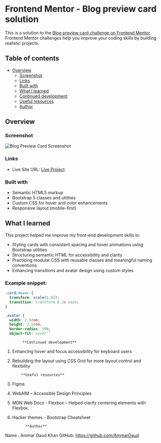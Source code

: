 # Frontend Mentor - Blog preview card solution

This is a solution to the [Blog preview card challenge on Frontend Mentor](https://www.frontendmentor.io/challenges/blog-preview-card-ckPaj01IcS). Frontend Mentor challenges help you improve your coding skills by building realistic projects. 

## Table of contents

- [Overview](#overview)
  - [Screenshot](#screenshot)
  - [Links](#links)
  - [Built with](#built-with)
  - [What I learned](#what-i-learned)
  - [Continued development](#continued-development)
  - [Useful resources](#useful-resources)
  - [Author](#author)

## Overview

### Screenshot

![Blog Preview Card Screenshot](<assets/images/Folk BLOG SS.png>)

### Links

- Live Site URL: [Live Project](http://127.0.0.1:5500/Lab-3/Folk_Blog-Preview-Card/index.html)

### Built with

- Semantic HTML5 markup
- Bootstrap 5 classes and utilities
- Custom CSS for hover and color enhancements
- Responsive layout (mobile-first)

## What I learned

This project helped me improve my front-end development skills in:

- Styling cards with consistent spacing and hover animations using Bootstrap utilities
- Structuring semantic HTML for accessibility and clarity
- Practicing modular CSS with reusable classes and meaningful naming conventions
- Enhancing transitions and avatar design using custom styles

### Example snippet:

```css
.card:hover {
  transform: scale(1.02);
  transition: transform 0.2s ease;
}

.avatar {
  width: 2.5rem;
  height: 2.5rem;
  border-radius: 50%;
  object-fit: cover``
```
  
            **Continued development**
1. Enhancing hover and focus accessibility for keyboard users
2. Rebuilding the layout using CSS Grid for more layout control and flexibility

           **Useful resources**
1. Figma
2. WebAIM – Accessible Design Principles
3. MDN Web Docs - Flexbox – Helped clarify centering elements with Flexbox.
4. Hacker themes - Bootstrap Cheatsheet
 
             **Author**
Name : Ammar Daud Khan
GitHub: https://github.com/AmmarDaud
